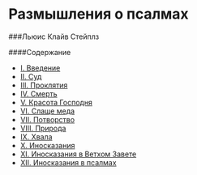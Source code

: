 # Размышления о псалмах

###Льюис Клайв Стейплз

####Содержание

*   [I. Введение](Reflections-on-the-Psalms/01-Introductory.md)
*   [II. Суд](Reflections-on-the-Psalms/02-Judgement-in-the-Psalms.md)
*   [III. Проклятия](Reflections-on-the-Psalms/03-The-cursings.md)
*   [IV. Смерть](Reflections-on-the-Psalms/04-Death-in-the-Psalms.md)
*   [V. Красота Господня](Reflections-on-the-Psalms/05-The-fair-beauty-of-the-Lord.md)
*   [VI. Слаще меда](Reflections-on-the-Psalms/06-Sweeter-then-Honey.md)
*   [VII. Потворство](Reflections-on-the-Psalms/07-Connivance.md)
*   [VIII. Природа](Reflections-on-the-Psalms/08-Nature.md)
*   [IX. Хвала](Reflections-on-the-Psalms/09-A-Word-about-Praising.md)
*   [X. Иносказания](Reflections-on-the-Psalms/10-Second-Meanings.md)
*   [XI. Иносказания в Ветхом Завете](Reflections-on-the-Psalms/11-Scripture.md)
*   [XII. Иносказания в псалмах](Reflections-on-the-Psalms/12-Second-Meanings-in-thePsalms.md)

